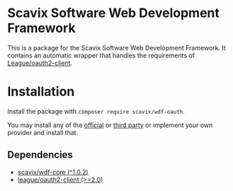 Scavix Software Web Development Framework
=========================================
This is a package for the Scavix Software Web Development Framework.
It contains an automatic wrapper that handles the requirements of [League/oauth2-client](https://oauth2-client.thephpleague.com/).

Installation
============
Install the package with `composer require scavix/wdf-oauth`.

You may install any of the [official](https://oauth2-client.thephpleague.com/providers/league/) or [third party](https://oauth2-client.thephpleague.com/providers/thirdparty/) or implement your own provider and install that.

Dependencies
------------
* [scavix/wdf-core (^1.0.2)](https://packagist.org/packages/scavix/wdf-core#v1.0.2)
* [league/oauth2-client (>=2.0)](https://packagist.org/packages/league/oauth2-client#v2.0)
